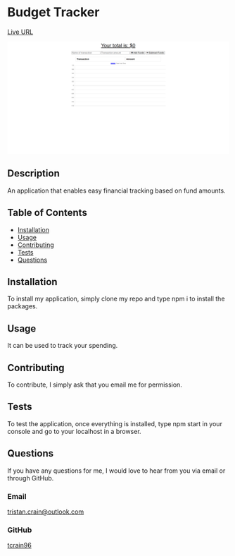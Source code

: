 # Budget Tracker

[Live URL](https://fathomless-earth-98550.herokuapp.com/)

![Budget Tracker Home Page](./Fullscreen.png?raw=true "Home - Budget Tracker")

## Description

An application that enables easy financial tracking based on fund amounts.

## Table of Contents

- [Installation](#installation)
- [Usage](#usage)
- [Contributing](#contributing)
- [Tests](#tests)
- [Questions](#questions)

## Installation

To install my application, simply clone my repo and type npm i to install the packages.

## Usage

It can be used to track your spending.

## Contributing

To contribute, I simply ask that you email me for permission.

## Tests

To test the application, once everything is installed, type npm start in your console and go to your localhost in a browser.

## Questions

If you have any questions for me, I would love to hear from you via email or through GitHub.

### Email

[tristan.crain@outlook.com](mailto:tristan.crain@outlook.com)

### GitHub

[tcrain96](https://github.com/tcrain96)
